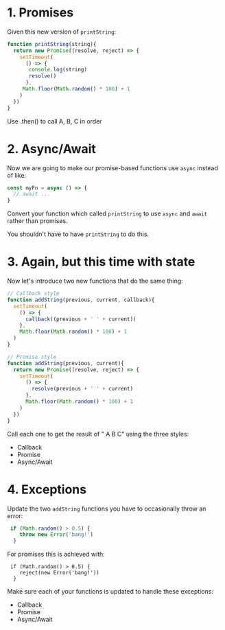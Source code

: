 # 1. Promises

Given this new version of `printString`:

```js
function printString(string){
  return new Promise((resolve, reject) => {
    setTimeout(
      () => {
       console.log(string)
       resolve()
      },
     Math.floor(Math.random() * 100) + 1
    )
  })
}
```

Use .then() to call A, B, C in order

# 2. Async/Await

Now we are going to make our promise-based functions use `async` instead of like:

```js
const myFn = async () => {
  // await ...
}
```

Convert your function which called `printString` to use `async` and `await` rather than promises.

You shouldn't have to have `printString` to do this.

# 3. Again, but this time with state

Now let's introduce two new functions that do the same thing:

```js
// Callback style
function addString(previous, current, callback){
  setTimeout(
    () => {
      callback((previous + ' ' + current))
    },
    Math.floor(Math.random() * 100) + 1
  )
}

// Promise style
function addString(previous, current){
  return new Promise((resolve, reject) => {
    setTimeout(
      () => {
        resolve(previous + ' ' + current)
      },
      Math.floor(Math.random() * 100) + 1
    )
  })
}
```

Call each one to get the result of " A B C" using the three styles:

- Callback
- Promise
- Async/Await

# 4. Exceptions

Update the two `addString` functions you have to occasionally throw an error:

```js
 if (Math.random() > 0.5) {
    throw new Error('bang!')
  }
```

For promises this is achieved with:

```
 if (Math.random() > 0.5) {
    reject(new Error('bang!'))
  }
```

Make sure each of your functions is updated to handle these exceptions:

- Callback
- Promise
- Async/Await
